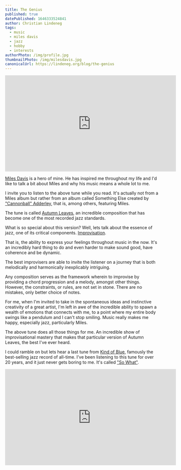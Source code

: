 ```yaml
---
title: The Genius
published: true
datePublished: 1646333524841
author: Christian Lindeneg
tags:
  - music
  - miles davis
  - jazz
  - hobby
  - interests
authorPhoto: /img/profile.jpg
thumbnailPhoto: /img/milesdavis.jpg
canonicalUrl: https://lindeneg.org/blog/the-genius
---
```


<div>
  <iframe width="560" height="315" src="https://www.youtube.com/embed/u37RF5xKNq8" title="YouTube video player" frameborder="0" allow="accelerometer; autoplay; clipboard-write; encrypted-media; gyroscope; picture-in-picture" allowfullscreen></iframe>
</div>

<a href="https://en.wikipedia.org/wiki/Miles_Davis" target="_blank" rel="noreferrer">Miles Davis</a> is a hero of mine. He has inspired me throughout my life and I'd like to talk a bit about Miles and why his music means a whole lot to me.

I invite you to listen to the above tune while you read. It's actually not from a Miles album but rather from an album called Something Else created by <a href="https://en.wikipedia.org/wiki/Cannonball_Adderley" target="_blank" rel="noreferrer">"Cannonball" Adderley</a>, that is, among others, featuring Miles.

The tune is called <a href="https://en.wikipedia.org/wiki/Autumn_Leaves_(1945_song)" target="_blank" rel="noreferrer">Autumn Leaves</a>, an incredible composition that has become one of the most recorded jazz standards.

What is so special about this version? Well, lets talk about the essence of jazz, one of its critical components. <a href="https://en.wikipedia.org/wiki/Jazz_improvisation" target="_blank" rel="noreferrer">Improvisation</a>.

That is, the ability to express your feelings throughout music in the now. It's an incredibly hard thing to do and even harder to make sound good, have coherence and be dynamic.

The best improvisers are able to invite the listener on a journey that is both melodically and harmonically inexplicably intriguing.

Any composition serves as the framework wherein to improvise by providing a chord progression and a melody, amongst other things. However, the constraints, or rules, are not set in stone. There are no mistakes, only better choice of notes.

For me, when I'm invited to take in the spontaneous ideas and instinctive creativity of a great artist, I'm left in awe of the incredible ability to spawn a wealth of emotions that connects with me, to a point where my entire body swings like a pendulum and I can't stop smiling. Music really makes me happy, especially jazz, particularly Miles. 

The above tune does all those things for me. An incredible show of improvisational mastery that makes that particular version of Autumn Leaves, the best I've ever heard.

I could ramble on but lets hear a last tune from <a href="https://en.wikipedia.org/wiki/Kind_of_Blue" target="_blank" rel="noreferrer">Kind of Blue</a>, famously the best-selling jazz record of all-time. I've been listening to this tune for over 20 years, and it just never gets boring to me. It's called <a href="https://en.wikipedia.org/wiki/So_What_(Miles_Davis_composition)" target="_blank" rel="noreferrer">"So What"</a>.

<div>
  <iframe width="560" height="315" src="https://www.youtube.com/embed/ylXk1LBvIqU" title="YouTube video player" frameborder="0" allow="accelerometer; autoplay; clipboard-write; encrypted-media; gyroscope; picture-in-picture" allowfullscreen></iframe>
</div>

